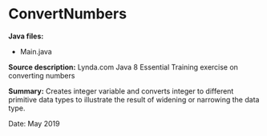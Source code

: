 # ConvertNumbers

**Java files:**
* Main.java

**Source description:** Lynda.com Java 8 Essential Training exercise on converting numbers

**Summary:** Creates integer variable and converts integer to different primitive data types to illustrate the result of widening or narrowing the data type.

Date: May 2019